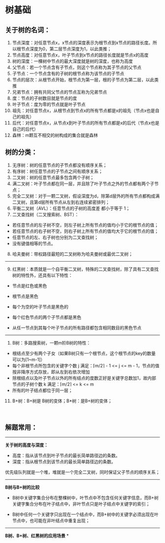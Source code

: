 # **树基础**
## **关于树的名词：**

1. 节点深度：对任意节点x，x节点的深度表示为根节点到x节点的路径长度。所以根节点深度为0，第二层节点深度为1，以此类推；
2. 节点高度：对任意节点x，叶子节点到x节点的路径长度就是节点x的高度
3. 树的深度：一棵树中节点的最大深度就是树的深度，也称为高度
4. 父节点：若一个节点含有子节点，则这个节点称为其子节点的父节点
5. 子节点：一个节点含有的子树的根节点称为该节点的子节点
6. 节点的层次：从根节点开始，根节点为第一层，根的子节点为第二层，以此类推
7. 兄弟节点：拥有共同父节点的节点互称为兄弟节点
8. 度：节点的子树数目就是节点的度
9. 叶子节点：度为零的节点就是叶子节点
10. 祖先：对任意节点x，从根节点到节点x的所有节点都是x的祖先（节点x也是自己的祖先）
11. 后代：对任意节点x，从节点x到叶子节点的所有节点都是x的后代（节点x也是自己的后代）
12. 森林：m颗互不相交的树构成的集合就是森林
## **树的分类：**
1. 无序树：树的任意节点的子节点都没有顺序关系；
2. 有序树：树任意节点的子节点之间有顺序关系；
3. 二叉树：树的任意节点最多包含两个子树；
4. 满二叉树：叶子节点都在同一层，并且除了叶子节点之外的节点都有两个子节点；
5. 完全二叉树：对于一颗二叉树，假设深度为d，除第d层外的所有节点都构成满二叉树，且第d层所有节点从左到右连续紧密排列；
6. 平衡二叉树（AVL）：任意节点的子树的高度差 都小于等于 1；
7. 二叉查找树（二叉搜索树、BST）：
* 若任意节点的左子树不空，则左子树上所有节点的值均小于它的根节点的值；
* 若任意节点的右子树不空，则右子树上所有节点的值均大于它的根节点的值；
* 任意节点的左、右子树也分别为二叉查找树；
* 没有键值相等的节点。
8. 哈夫曼树：带权路径最短的二叉树称为哈夫曼树或最优二叉树；
---
9.  红黑树：本质就是一个自平衡二叉树，特殊的二叉查找树，除了具有二叉查找树的特性外，还具有以下特性：
* 节点是红色或黑色

* 根节点是黑色

* 每个为空的叶子节点是黑色的

* 每个红色节点的两个子节点都是黑色

* 从任一节点到其每个叶子节点的所有路径都包含相同数目的黑色节点

---
1.  B树：多路搜索树，一颗m阶B树的特性：
* 根结点至少有两个子女（如果B树只有一个根节点，这个根节点的key的数量可以为[1~m-1]）
* 每个非根节点所包含的关键字个数 j 满足：⌈m/2⌉ - 1 <= j <= m - 1，节点的值按非降序方式存放，即从左到右依次增加
* 除根结点以及叶子节点以外的所有结点的度数正好是关键字总数加1，故内部节点的子树个数 k 满足：⌈m/2⌉ <= k <= m
* 所有的叶子结点都位于同一层；
11.  B+树：B+树是 B树的变体；B*树：是B+树的变体；

<br>

## **解题常用：**

---
**关于树的高度与深度：**
* 高度：指从该节点到叶子节点的最长简单路径边的条数。
* 深度：指从根节点到该节点的最长简单路径边的条数。
  
优先级队列就是一个堆，堆就是一个完全二叉树，同时保证父子节点的顺序关系；

---
**B树与B+树的比较**
* B树中关键字集合分布在整棵树中，叶节点中不包含任何关键字信息，而B+树关键字集合分布在叶子结点中，非叶节点只是叶子结点中关键字的索引；

* B树中任何一个关键字只出现在一个结点中，而B+树中的关键字必须出现在叶节点中，也可能在非叶结点中重复出现；
---
**B树、B+树、红黑树的应用场景**
* 


